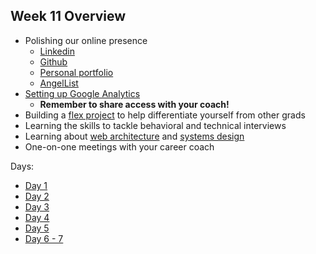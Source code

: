 ## Week 11 Overview
* Polishing our online presence
  * [Linkedin][linkedin]
  * [Github][github]
  * [Personal portfolio][portfolio]
  * [AngelList][angellist]
* [Setting up Google Analytics][analytics-sparknotes]
  * **Remember to share access with your coach!**
* Building a [flex project][flex-project] to help differentiate yourself from other grads
* Learning the skills to tackle behavioral and technical interviews
* Learning about [web architecture][architecture-slides] and [systems design][systems-design]
* One-on-one meetings with your career coach

Days:
* [Day 1](./day1.md)
* [Day 2](./day2.md)
* [Day 3](./day3.md)
* [Day 4](./day4.md)
* [Day 5](./day5.md)
* [Day 6 - 7](./day6-7.md)
<!-- LINKS -->
<!-- Job Search Projects -->
[flex-project]: ./projects/flex-project/flex-project.md
[portfolio]: ./application-materials/portfolio/portfolio.md
[analytics-sparknotes]: ./projects/google-analytics/google-analytics-sparknotes.md

<!-- Online Presence -->
[linkedin]: ./application-materials/linkedin/linkedin.md
[github]: ./application-materials/github/github.md
[angellist]: ./application-materials/angellist/angellist.md

<!-- Misc. -->
[architecture-slides]: https://drive.google.com/a/appacademy.io/file/d/0B1ljY87XS9z0aDZZRHo1dW5zZWNjQjIzcFI5TGxIRF9MSTk4/view?usp=sharing
[systems-design]: ./technical-skills/system-design/introduction.md
